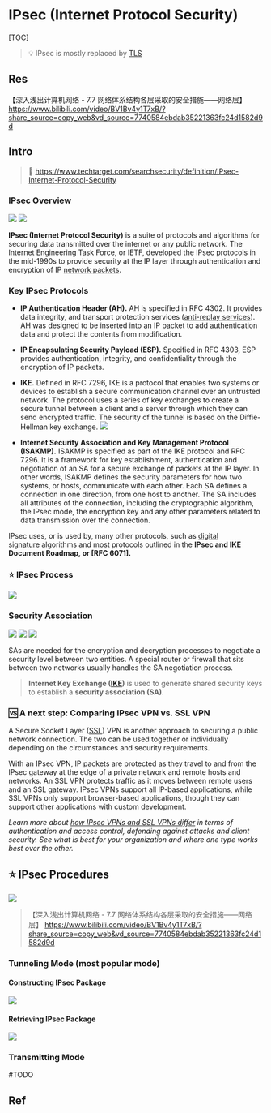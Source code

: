 # IPsec (Internet Protocol Security)

[TOC]



> 💡 IPsec is mostly replaced by [TLS](../../🚉%20Transportation%20Layer%20Security%20Protocols/SSL%20&%20TLS/TLS/TLS.md) 
## Res
【深入浅出计算机网络 - 7.7 网络体系结构各层采取的安全措施——网络层】 https://www.bilibili.com/video/BV1Bv4y1T7xB/?share_source=copy_web&vd_source=7740584ebdab35221363fc24d1582d9d



## Intro
> 🔗 https://www.techtarget.com/searchsecurity/definition/IPsec-Internet-Protocol-Security

### IPsec Overview
![](../../../../../../Assets/Pics/Screenshot%202023-04-01%20at%201.36.50%20PM.png)
![](../../../../../../Assets/Pics/Screenshot%202023-04-01%20at%201.40.32%20PM.png)

**IPsec (Internet Protocol Security)** is a suite of protocols and algorithms for securing data transmitted over the internet or any public network. The Internet Engineering Task Force, or IETF, developed the IPsec protocols in the mid-1990s to provide security at the IP layer through authentication and encryption of IP [network packets](https://www.techtarget.com/searchnetworking/definition/packet).


### Key IPsec Protocols
- **IP Authentication Header (AH).** AH is specified in RFC 4302. It provides data integrity, and transport protection services ([anti-replay services](https://www.techtarget.com/searchnetworking/definition/anti-replay-protocol)). AH was designed to be inserted into an IP packet to add authentication data and protect the contents from modification.

- **IP Encapsulating Security Payload (ESP).** Specified in RFC 4303, ESP provides authentication, integrity, and confidentiality through the encryption of IP packets.

- **IKE.** Defined in RFC 7296, IKE is a protocol that enables two systems or devices to establish a secure communication channel over an untrusted network. The protocol uses a series of key exchanges to create a secure tunnel between a client and a server through which they can send encrypted traffic. The security of the tunnel is based on the Diffie-Hellman key exchange.
![](../../../../../../Assets/Pics/Screenshot%202023-04-01%20at%201.55.25%20PM.png)

- **Internet Security Association and Key Management Protocol (ISAKMP).** ISAKMP is specified as part of the IKE protocol and RFC 7296. It is a framework for key establishment, authentication and negotiation of an SA for a secure exchange of packets at the IP layer. In other words, ISAKMP defines the security parameters for how two systems, or hosts, communicate with each other. Each SA defines a connection in one direction, from one host to another. The SA includes all attributes of the connection, including the cryptographic algorithm, the IPsec mode, the encryption key and any other parameters related to data transmission over the connection.

IPsec uses, or is used by, many other protocols, such as [digital signature](https://www.techtarget.com/searchsecurity/definition/digital-signature) algorithms and most protocols outlined in the **IPsec and IKE Document Roadmap, or [RFC 6071].**


### ⭐️ IPsec Process
![](../../../../../../Assets/Pics/Screenshot%202023-04-01%20at%201.37.24%20PM.png)


### Security Association
![](../../../../../../Assets/Pics/Screenshot%202023-04-01%20at%201.39.15%20PM.png)
![](../../../../../../Assets/Pics/Screenshot%202023-04-01%20at%201.39.33%20PM.png)
![](../../../../../../Assets/Pics/Screenshot%202023-04-01%20at%201.39.59%20PM.png)

SAs are needed for the encryption and decryption processes to negotiate a security level between two entities. A special router or firewall that sits between two networks usually handles the SA negotiation process.

> **Internet Key Exchange ([IKE](https://www.techtarget.com/searchsecurity/definition/Internet-Key-Exchange))** is used to generate shared security keys to establish a **security association (SA)**.


### 🆚 A next step: Comparing IPsec VPN vs. SSL VPN
A Secure Socket Layer ([SSL](https://www.techtarget.com/searchsecurity/definition/Secure-Sockets-Layer-SSL)) VPN is another approach to securing a public network connection. The two can be used together or individually depending on the circumstances and security requirements.

With an IPsec VPN, IP packets are protected as they travel to and from the IPsec gateway at the edge of a private network and remote hosts and networks. An SSL VPN protects traffic as it moves between remote users and an SSL gateway. IPsec VPNs support all IP-based applications, while SSL VPNs only support browser-based applications, though they can support other applications with custom development.

_Learn more about [how IPsec VPNs and SSL VPNs differ](https://www.techtarget.com/searchsecurity/feature/Tunnel-vision-Choosing-a-VPN-SSL-VPN-vs-IPSec-VPN)_ _in terms of authentication and access control, defending against attacks and client security. See what is best for your organization and where one type works best over the other._



## ⭐️ IPsec Procedures
![](../../../../../../Assets/Pics/Screenshot%202023-04-01%20at%201.37.24%20PM.png)

> 【深入浅出计算机网络 - 7.7 网络体系结构各层采取的安全措施——网络层】 https://www.bilibili.com/video/BV1Bv4y1T7xB/?share_source=copy_web&vd_source=7740584ebdab35221363fc24d1582d9d 


### Tunneling Mode (most popular mode)
#### Constructing IPsec Package
![](../../../../../../Assets/Pics/Screenshot%202023-04-01%20at%201.42.55%20PM.png)


#### Retrieving IPsec Package
![](../../../../../../Assets/Pics/Screenshot%202023-04-01%20at%201.44.06%20PM.png)


### Transmitting Mode
#TODO 




## Ref
[IPsec (Internet Protocol Security)]: https://www.techtarget.com/searchsecurity/definition/IPsec-Internet-Protocol-Security

